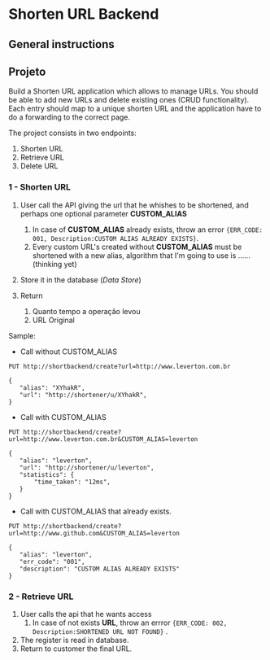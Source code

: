 # Shorten URL Backend

## General instructions

## Projeto

Build a Shorten URL application which allows to manage URLs.
You should be able to add new URLs and delete existing ones (CRUD functionality).
Each entry should map to a unique shorten URL and the application have to do a forwarding to the correct page.

The project consists in two endpoints:

1. Shorten URL
2. Retrieve URL
3. Delete URL

### 1 - Shorten URL

1. User call the API giving the url that he whishes to be shortened, and perhaps one optional parameter **CUSTOM_ALIAS**
    1. In case of **CUSTOM_ALIAS** already exists, throw an error ```{ERR_CODE: 001, Description:CUSTOM ALIAS ALREADY EXISTS}```.
    2. Every custom URL's created without **CUSTOM_ALIAS** must be shortened with a new alias, algorithm that I'm going to use is ......(thinking yet)
    
2. Store it in the database (*Data Store*)
3. Return
    1. Quanto tempo a operação levou
    2. URL Original

Sample:

* Call without CUSTOM_ALIAS
```
PUT http://shortbackend/create?url=http://www.leverton.com.br

{
   "alias": "XYhakR",
   "url": "http://shortener/u/XYhakR",
}
```

* Call with CUSTOM_ALIAS
```
PUT http://shortbackend/create?url=http://www.leverton.com.br&CUSTOM_ALIAS=leverton

{
   "alias": "leverton",
   "url": "http://shortener/u/leverton",
   "statistics": {
       "time_taken": "12ms",
   }
}
```

* Call with CUSTOM_ALIAS that already exists.
```
PUT http://shortbackend/create?url=http://www.github.com&CUSTOM_ALIAS=leverton

{
   "alias": "leverton",
   "err_code": "001",
   "description": "CUSTOM ALIAS ALREADY EXISTS"
}
```

### 2 - Retrieve URL

1. User calls the api that he wants access
    1. In case of not exists **URL**, throw an errror ```{ERR_CODE: 002, Description:SHORTENED URL NOT FOUND}``` .
2. The register is read in database.
3. Return to customer the final URL.
